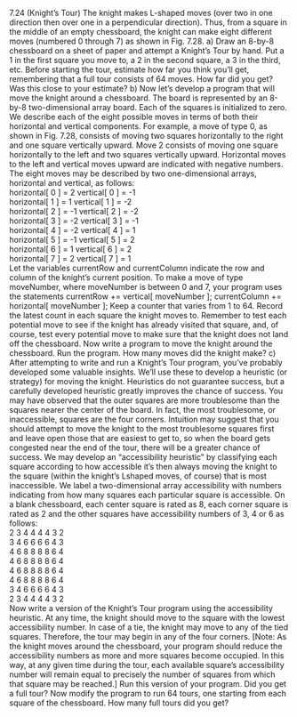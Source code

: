 7.24 (Knight’s Tour) The knight makes L-shaped moves (over two in one direction then over
one in a perpendicular direction). Thus, from a square in the middle of an empty chessboard, 
the knight can make eight different moves (numbered 0 through 7) as shown in Fig. 7.28.
a) Draw an 8-by-8 chessboard on a sheet of paper and attempt a Knight’s Tour by hand.
Put a 1 in the first square you move to, a 2 in the second square, a 3 in the third, etc.
Before starting the tour, estimate how far you think you’ll get, remembering that a full
tour consists of 64 moves. How far did you get? Was this close to your estimate?
b) Now let’s develop a program that will move the knight around a chessboard. The board
is represented by an 8-by-8 two-dimensional array board. Each of the squares is initialized 
to zero. We describe each of the eight possible moves in terms of both their horizontal 
and vertical components. For example, a move of type 0, as shown in Fig. 7.28,
consists of moving two squares horizontally to the right and one square vertically upward. 
Move 2 consists of moving one square horizontally to the left and two squares
vertically upward. Horizontal moves to the left and vertical moves upward are indicated
with negative numbers. The eight moves may be described by two one-dimensional arrays, 
horizontal and vertical, as follows:  
horizontal[ 0 ] = 2 vertical[ 0 ] = -1  
horizontal[ 1 ] = 1 vertical[ 1 ] = -2  
horizontal[ 2 ] = -1 vertical[ 2 ] = -2  
horizontal[ 3 ] = -2 vertical[ 3 ] = -1  
horizontal[ 4 ] = -2 vertical[ 4 ] = 1  
horizontal[ 5 ] = -1 vertical[ 5 ] = 2  
horizontal[ 6 ] = 1 vertical[ 6 ] = 2  
horizontal[ 7 ] = 2 vertical[ 7 ] = 1  
Let the variables currentRow and currentColumn indicate the row and column of
the knight’s current position. To make a move of type moveNumber, where moveNumber is
between 0 and 7, your program uses the statements
currentRow += vertical[ moveNumber ];
currentColumn += horizontal[ moveNumber ];
Keep a counter that varies from 1 to 64. Record the latest count in each square the
knight moves to. Remember to test each potential move to see if the knight has already
visited that square, and, of course, test every potential move to make sure that the
knight does not land off the chessboard. Now write a program to move the knight
around the chessboard. Run the program. How many moves did the knight make?
c) After attempting to write and run a Knight’s Tour program, you’ve probably developed
some valuable insights. We’ll use these to develop a heuristic (or strategy) for moving
the knight. Heuristics do not guarantee success, but a carefully developed heuristic
greatly improves the chance of success. You may have observed that the outer squares
are more troublesome than the squares nearer the center of the board. In fact, the most
troublesome, or inaccessible, squares are the four corners.
Intuition may suggest that you should attempt to move the knight to the most
troublesome squares first and leave open those that are easiest to get to, so when the
board gets congested near the end of the tour, there will be a greater chance of success.
We may develop an “accessibility heuristic” by classifying each square according to
how accessible it’s then always moving the knight to the square (within the knight’s Lshaped 
moves, of course) that is most inaccessible. We label a two-dimensional array
accessibility with numbers indicating from how many squares each particular square
is accessible. On a blank chessboard, each center square is rated as 8, each corner square is
rated as 2 and the other squares have accessibility numbers of 3, 4 or 6 as follows:  
2 3 4 4 4 4 3 2  
3 4 6 6 6 6 4 3  
4 6 8 8 8 8 6 4  
4 6 8 8 8 8 6 4  
4 6 8 8 8 8 6 4  
4 6 8 8 8 8 6 4  
3 4 6 6 6 6 4 3  
2 3 4 4 4 4 3 2  
Now write a version of the Knight’s Tour program using the accessibility heuristic.
At any time, the knight should move to the square with the lowest accessibility number. 
In case of a tie, the knight may move to any of the tied squares. Therefore, the tour
may begin in any of the four corners. [Note: As the knight moves around the chessboard, 
your program should reduce the accessibility numbers as more and more
squares become occupied. In this way, at any given time during the tour, each available
square’s accessibility number will remain equal to precisely the number of squares from
which that square may be reached.] Run this version of your program. Did you get a
full tour? Now modify the program to run 64 tours, one starting from each square of
the chessboard. How many full tours did you get?
